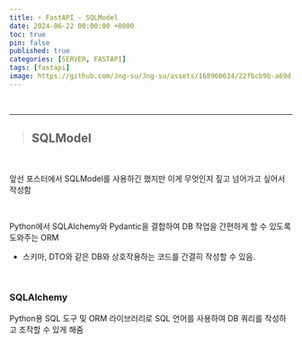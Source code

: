 ```yaml
---
title: ⚡ FastAPI - SQLModel
date: 2024-06-22 00:00:00 +0800
toc: true
pin: false
published: true
categories: [SERVER, FASTAPI]
tags: [fastapi]
image: https://github.com/Jng-su/Jng-su/assets/168960634/22fbcb9b-a69d-4154-9519-07c66b8a7681
---
```


<br>

---

> ## SQLModel

<br>

앞선 포스터에서 SQLModel를 사용하긴 했지만 이게 무엇인지 짚고 넘어가고 싶어서 작성함

<br>

Python에서 SQLAlchemy와 Pydantic을 결합하여 DB 작업을 간편하게 할 수 있도록 도와주는 ORM
- 스키마, DTO와 같은 DB와 상호작용하는 코드를 간결히 작성할 수 있음.

<br>

### SQLAlchemy

Python용 SQL 도구 및 ORM 라이브러리로 SQL 언어를 사용하여 DB 쿼리를 작성하고 조작할 수 있게 해줌